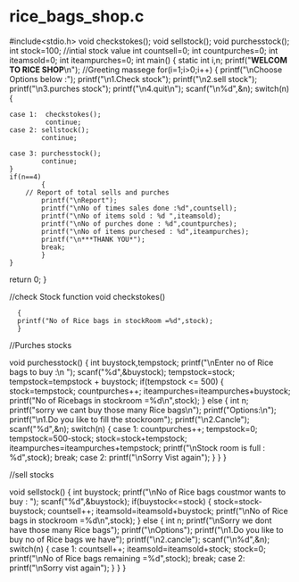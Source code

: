 # rice_bags_shop.c
#include<stdio.h>
     void checkstokes();
    void sellstock();
    void purchesstock();
    int stock=100;       //intial stock value 
    int countsell=0;
     int countpurches=0;
    int iteamsold=0;
     int iteampurches=0;
    int main()
    {
    static int i,n;
    printf("**WELCOM TO RICE SHOP**\n"); //Greeting massege
    for(i=1;i>0;i++)
    {
    printf("\nChoose Options below :");
    printf("\n1.Check stock");
    printf("\n2.sell stock");
       printf("\n3.purches stock");
    printf("\n4.quit\n");
   scanf("\n%d",&n);
    switch(n)
    {
  
    case 1:  checkstokes();
             continue;
    case 2: sellstock();
            continue;
  
    case 3: purchesstock();
            continue;
    }
    if(n==4)
            {
		// Report of total sells and purches 
            printf("\nReport");
            printf("\nNo of times sales done :%d",countsell);
            printf("\nNo of items sold : %d ",iteamsold);
            printf("\nNo of purches done : %d",countpurches);
            printf("\nNo of items purchesed : %d",iteampurches);
            printf("\n***THANK YOU*");
            break;
            }
    }
   return 0;
    }
    
//check Stock function
 void checkstokes()
  
      {
      printf("No of Rice bags in stockRoom =%d",stock);
      }

//Purches stocks

 void purchesstock()
    {
    int buystock,tempstock;
    printf("\nEnter no of Rice bags to buy :\n ");
    scanf("%d",&buystock);
    tempstock=stock;
    tempstock=tempstock + buystock;
    if(tempstock <= 500)
    {
 	  stock=tempstock;
          countpurches++;
          iteampurches=iteampurches+buystock;
    printf("No of Ricebags in stockroom =%d\n",stock);
    }
    else
          {
          int n;
          printf("sorry we cant buy those many Rice bags\n");
          printf("Options:\n");
          printf("\n1.Do you like to fill the stockroom");
          printf("\n2.Cancle");
          scanf("%d",&n);
          switch(n)
          {
          case 1: countpurches++;
                  tempstock=0;
                  tempstock=500-stock;
                  stock=stock+tempstock;
                  iteampurches=iteampurches+tempstock;
                  printf("\nStock room is full : %d",stock);
                  break;
          case 2:
                   printf("\nSorry Vist again");
          }
          }
    } 

//sell stocks

 void sellstock()
       {
       int buystock;
      printf("\nNo of Rice bags  coustmor wants to buy : ");
        scanf("%d",&buystock);
       if(buystock<=stock)
       {
      stock=stock-buystock;
          countsell++;
          iteamsold=iteamsold+buystock;
      printf("\nNo of Rice bags in stockroom =%d\n",stock);
      }
      else
          {
          int n;
          printf("\nSorry we dont have those many Rice bags");
          printf("\nOptions");
          printf("\n1.Do you like to buy no of Rice bags  we have");
          printf("\n2.cancle");
          scanf("\n%d",&n);
          switch(n)
          {
          case 1:
                  countsell++;
                  iteamsold=iteamsold+stock;
                  stock=0;
                  printf("\nNo of Rice bags remaining =%d",stock);
                  break;
          case 2:
              printf("\nSorry vist again");
          }
          }
      }
